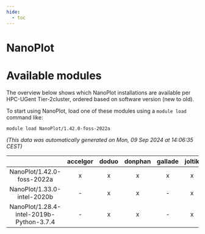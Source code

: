 ```yaml
---
hide:
  - toc
---
```


NanoPlot
========

# Available modules


The overview below shows which NanoPlot installations are available per HPC-UGent Tier-2cluster, ordered based on software version (new to old).

To start using NanoPlot, load one of these modules using a `module load` command like:

```shell
module load NanoPlot/1.42.0-foss-2022a
```

*(This data was automatically generated on Mon, 09 Sep 2024 at 14:06:35 CEST)*  

| |accelgor|doduo|donphan|gallade|joltik|shinx|skitty|
| :---: | :---: | :---: | :---: | :---: | :---: | :---: | :---: |
|NanoPlot/1.42.0-foss-2022a|x|x|x|x|x|-|x|
|NanoPlot/1.33.0-intel-2020b|-|x|x|-|x|-|x|
|NanoPlot/1.28.4-intel-2019b-Python-3.7.4|-|x|x|-|x|-|x|
